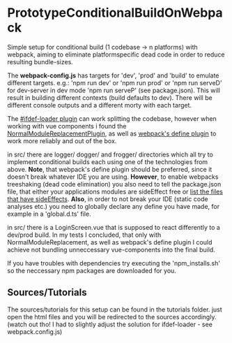 # PrototypeConditionalBuildOnWebpack
Simple setup for conditional build (1 codebase -> n platforms) with webpack, aiming to eliminate platformspecific dead code in order to reduce resulting bundle-sizes.

The __webpack-config.js__ has targets for 'dev', 'prod' and 'build' to emulate different targets.
e.g.: 'npm run dev' or 'npm run prod' or 'npm run serveD' for dev-server in dev mode 'npm run serveP' (see package.json).
This will result in building different contexts (build defaults to dev).
There will be different console outputs and a different morty with each target.

The [#ifdef-loader plugin](https://github.com/nippur72/ifdef-loader) can work splitting the codebase, however when working with vue components i found the [NormalModuleReplacementPlugin](https://webpack.js.org/plugins/normal-module-replacement-plugin/), as well as [webpack's define plugin](https://webpack.js.org/plugins/define-plugin/) to work more reliably and out of the box. 

in src/ there are logger/ dogger/ and frogger/ directories which all try to implement conditional builds each using one of the technologies from above.
**Note**, that webpack's define plugin should be preferred, since it doesn't break whatever IDE you are using.
**However**, to enable webpacks treeshaking (dead code elimination) you also need to tell the package.json file, that either your applications modules are sideEffect free or [list the files that have sideEffects](https://webpack.js.org/guides/tree-shaking).
**Also**, in order to not break your IDE (static code analyses etc.) you need to globally declare any define you have made, for example in a 'global.d.ts' file.

in src/ there is a LoginScreen.vue that is supposed to react differently to a dev/prod build. 
In my tests I concluded, that only with NormalModuleReplacement, as well as webpack's define plugin I could achieve not bundling unneccessary vue-components into the final build.

If you have troubles with dependencies try executing the 'npm_installs.sh' so the neccessary npm packages are downloaded for you.


## Sources/Tutorials

The sources/tutorials for this setup can be found in the tutorials folder. just open the html files and you will be redirected to the sources accordingly.
(watch out tho! I had to slightly adjust the solution for ifdef-loader - see webpack.config.js)
